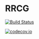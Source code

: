 # RRCG

[![Build Status](https://travis-ci.com/eldinsmakic/RRCG.svg?token=3uGXrshZxgEaX9feqvRC&branch=develop)](https://travis-ci.com/eldinsmakic/RRCG)

[![codecov.io](https://codecov.io/github/eldinsmakic/RRCG/coverage.svg?branch=develop)](https://travis-ci.com/eldinsmakic/RRCG)
 
